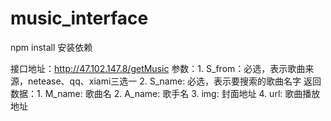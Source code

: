 # music_interface

npm install 安装依赖

接口地址：http://47.102.147.8/getMusic
参数：1. S_from：必选，表示歌曲来源，netease、qq、xiami三选一
      2. S_name: 必选，表示要搜索的歌曲名字
返回数据：1. M_name: 歌曲名
          2. A_name: 歌手名
          3. img: 封面地址
          4. url: 歌曲播放地址 
